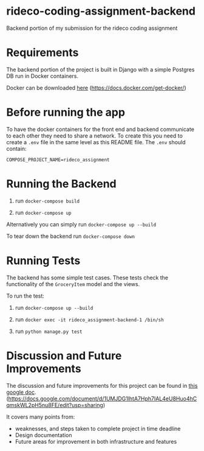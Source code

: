 # rideco-coding-assignment-backend
Backend portion of my submission for the rideco coding assignment


# Requirements
The backend portion of the project is built in Django with a simple Postgres DB run in Docker containers. 

Docker can be downloaded [here](https://docs.docker.com/get-docker/) (https://docs.docker.com/get-docker/)


# Before running the app
To have the docker containers for the front end and backend communicate to each other they need to share a network. To create this you need to create a 
`.env` file in the same level as this README file. The `.env` should contain:
```
COMPOSE_PROJECT_NAME=rideco_assignment
```


# Running the Backend

1. run `docker-compose build`

2. run `docker-compose up`

Alternatively you can simply run `docker-compose up --build`

To tear down the backend run `docker-compose down`


# Running Tests
The backend has some simple test cases. These tests check the functionality of the `GroceryItem` model and the views.

To run the test:

1. run `docker-compose up --build`

2. run `docker exec -it rideco_assignment-backend-1 /bin/sh`

3. run `python manage.py test`


# Discussion and Future Improvements
The discussion and future improvements for this project can be found in [this google doc](https://docs.google.com/document/d/1UMJDG1lhtA7Hph7IAL4eU8Huo4hCqmskWL2pH5nu8FE/edit?usp=sharing). (https://docs.google.com/document/d/1UMJDG1lhtA7Hph7IAL4eU8Huo4hCqmskWL2pH5nu8FE/edit?usp=sharing)

It covers many points from:
- weaknesses, and steps taken to complete project in time deadline
- Design documentation
- Future areas for improvement in both infrastructure and features

